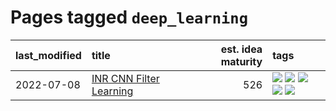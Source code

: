 # Pages tagged `deep_learning`

|last_modified|title|est. idea maturity|tags
|:---|:---|---:|:---|
|2022-07-08|[INR CNN Filter Learning](../INR_CNN_filter_learning.md)|526|[![](https://img.shields.io/badge/tag-CNN-be4650)](../tags/CNN.md) [![](https://img.shields.io/badge/tag-INR-3f3dc3)](../tags/INR.md) [![](https://img.shields.io/badge/tag-deep_learning-cdef47)](../tags/deep_learning.md) [![](https://img.shields.io/badge/tag-experimental-2b1421)](../tags/experimental.md) [![](https://img.shields.io/badge/tag-filter_learning-99b5f2)](../tags/filter_learning.md)|